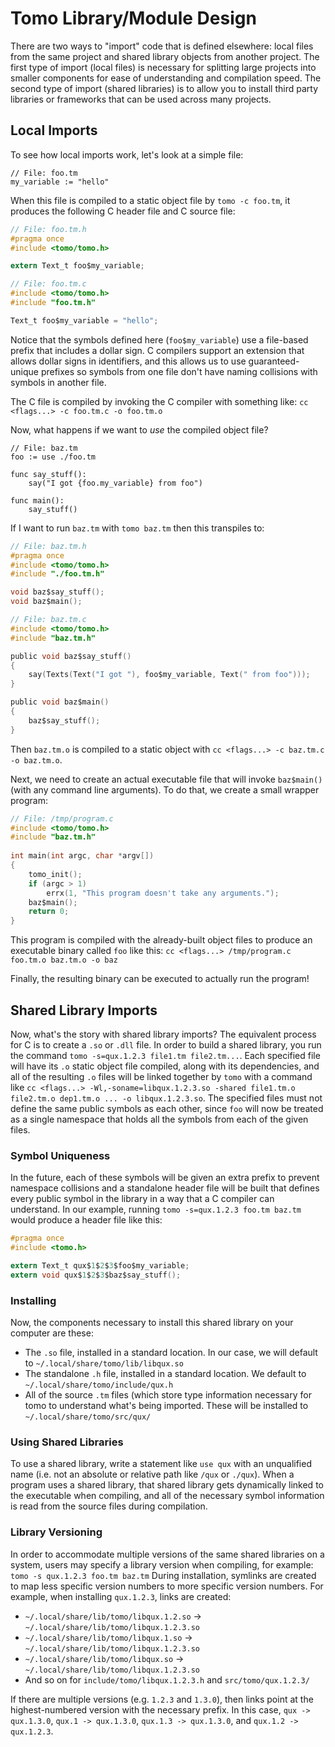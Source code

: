 # Tomo Library/Module Design

There are two ways to "import" code that is defined elsewhere: local files from
the same project and shared library objects from another project. The first
type of import (local files) is necessary for splitting large projects into
smaller components for ease of understanding and compilation speed. The second
type of import (shared libraries) is to allow you to install third party
libraries or frameworks that can be used across many projects.

## Local Imports

To see how local imports work, let's look at a simple file:

```
// File: foo.tm
my_variable := "hello"
```

When this file is compiled to a static object file by `tomo -c foo.tm`, it
produces the following C header file and C source file:

```c
// File: foo.tm.h
#pragma once
#include <tomo/tomo.h>

extern Text_t foo$my_variable;
```

```c
// File: foo.tm.c
#include <tomo/tomo.h>
#include "foo.tm.h"

Text_t foo$my_variable = "hello";
```

Notice that the symbols defined here (`foo$my_variable`) use a file-based
prefix that includes a dollar sign. C compilers support an extension that
allows dollar signs in identifiers, and this allows us to use guaranteed-unique
prefixes so symbols from one file don't have naming collisions with symbols
in another file.

The C file is compiled by invoking the C compiler with something like: `cc
<flags...> -c foo.tm.c -o foo.tm.o`

Now, what happens if we want to _use_ the compiled object file?

```
// File: baz.tm
foo := use ./foo.tm

func say_stuff():
    say("I got {foo.my_variable} from foo")

func main():
    say_stuff()
```

If I want to run `baz.tm` with `tomo baz.tm` then this transpiles to:

```c
// File: baz.tm.h
#pragma once
#include <tomo/tomo.h>
#include "./foo.tm.h"

void baz$say_stuff();
void baz$main();
```

```c
// File: baz.tm.c
#include <tomo/tomo.h>
#include "baz.tm.h"

public void baz$say_stuff()
{
    say(Texts(Text("I got "), foo$my_variable, Text(" from foo")));
}

public void baz$main()
{
    baz$say_stuff();
}
```

Then `baz.tm.o` is compiled to a static object with `cc <flags...> -c baz.tm.c
-o baz.tm.o`.

Next, we need to create an actual executable file that will invoke `baz$main()`
(with any command line arguments). To do that, we create a small wrapper
program:

```c
// File: /tmp/program.c
#include <tomo/tomo.h>
#include "baz.tm.h"
 
int main(int argc, char *argv[])
{
    tomo_init();
    if (argc > 1)
        errx(1, "This program doesn't take any arguments.");
    baz$main();
    return 0;
}
```

This program is compiled with the already-built object files to produce an
executable binary called `foo` like this: `cc <flags...> /tmp/program.c
foo.tm.o baz.tm.o -o baz`

Finally, the resulting binary can be executed to actually run the program!


## Shared Library Imports

Now, what's the story with shared library imports? The equivalent process for C
is to create a `.so` or `.dll` file. In order to build a shared library, you
run the command `tomo -s=qux.1.2.3 file1.tm file2.tm...`. Each specified file
will have its `.o` static object file compiled, along with its dependencies,
and all of the resulting `.o` files will be linked together by `tomo` with a
command like `cc <flags...> -Wl,-soname=libqux.1.2.3.so -shared file1.tm.o
file2.tm.o dep1.tm.o ... -o libqux.1.2.3.so`. The specified files must not
define the same public symbols as each other, since `foo` will now be treated
as a single namespace that holds all the symbols from each of the given files.

### Symbol Uniqueness

In the future, each of these symbols will be given an extra prefix to prevent
namespace collisions and a standalone header file will be built that defines
every public symbol in the library in a way that a C compiler can understand.
In our example, running `tomo -s=qux.1.2.3 foo.tm baz.tm` would produce a
header file like this:

```c
#pragma once
#include <tomo.h>

extern Text_t qux$1$2$3$foo$my_variable;
extern void qux$1$2$3$baz$say_stuff();
```

### Installing

Now, the components necessary to install this shared library on your computer
are these:

- The `.so` file, installed in a standard location. In our case, we will default
  to `~/.local/share/tomo/lib/libqux.so`
- The standalone `.h` file, installed in a standard location. We default to
  `~/.local/share/tomo/include/qux.h`
- All of the source `.tm` files (which store type information necessary for tomo
  to understand what's being imported. These will be installed to
  `~/.local/share/tomo/src/qux/`

### Using Shared Libraries

To use a shared library, write a statement like `use qux` with an unqualified
name (i.e. not an absolute or relative path like `/qux` or `./qux`). When a
program uses a shared library, that shared library gets dynamically linked to
the executable when compiling, and all of the necessary symbol information is
read from the source files during compilation.

### Library Versioning

In order to accommodate multiple versions of the same shared libraries on a
system, users may specify a library version when compiling, for example: `tomo
-s qux.1.2.3 foo.tm baz.tm` During installation, symlinks are created to map
less specific version numbers to more specific version numbers. For example,
when installing `qux.1.2.3`, links are created:

- `~/.local/share/lib/tomo/libqux.1.2.so` -> `~/.local/share/lib/tomo/libqux.1.2.3.so`
- `~/.local/share/lib/tomo/libqux.1.so` -> `~/.local/share/lib/tomo/libqux.1.2.3.so`
- `~/.local/share/lib/tomo/libqux.so` -> `~/.local/share/lib/tomo/libqux.1.2.3.so`
- And so on for `include/tomo/libqux.1.2.3.h` and `src/tomo/qux.1.2.3/`

If there are multiple versions (e.g. `1.2.3` and `1.3.0`), then links point at
the highest-numbered version with the necessary prefix. In this case, `qux ->
qux.1.3.0`, `qux.1 -> qux.1.3.0`, `qux.1.3 -> qux.1.3.0`, and `qux.1.2 ->
qux.1.2.3`.

